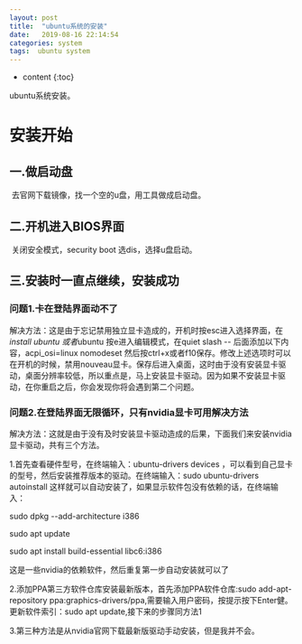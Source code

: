```yaml
---
layout: post
title:  "ubuntu系统的安装"
date:   2019-08-16 22:14:54
categories: system
tags:  ubuntu system
---
```


* content
{:toc}

ubuntu系统安装。







# 安装开始

## 一.做启动盘

​ 去官网下载镜像，找一个空的u盘，用工具做成启动盘。

## 二.开机进入BIOS界面

​ 关闭安全模式，security boot 选dis，选择u盘启动。

## 三.安装时一直点继续，安装成功

###   问题1.卡在登陆界面动不了

​解决方法：这是由于忘记禁用独立显卡造成的，开机时按esc进入选择界面，在*install ubuntu 或者*ubuntu 按e进入编辑模式，在quiet slash -- 后面添加以下内容，acpi_osi=linux nomodeset 然后按ctrl+x或者f10保存。修改上述选项时可以在开机的时候，禁用nouveau显卡。保存后进入桌面，这时由于没有安装显卡驱动，桌面分辨率较低，所以重点是，马上安装显卡驱动。因为如果不安装显卡驱动，在你重启之后，你会发现你将会遇到第二个问题。

###   问题2.在登陆界面无限循环，只有nvidia显卡可用解决方法

​解决方法：这就是由于没有及时安装显卡驱动造成的后果，下面我们来安装nvidia显卡驱动，共有三个方法。

1.首先查看硬件型号，在终端输入：ubuntu-drivers devices ，可以看到自己显卡的型号，然后安装推荐版本的驱动。在终端输入：sudo ubuntu-drivers autoinstall 这样就可以自动安装了，如果显示软件包没有依赖的话，在终端输入：

sudo dpkg --add-architecture i386

​sudo apt update

​sudo apt install build-essential libc6:i386

这是一些nvidia的依赖软件，然后重复第一步自动安装就可以了

2.添加PPA第三方软件仓库安装最新版本，首先添加PPA软件仓库:sudo add-apt-repository ppa:graphics-drivers/ppa,需要输入用户密码，按提示按下Enter健。更新软件索引：sudo apt update,接下来的步骤同方法1

3.第三种方法是从nvidia官网下载最新版驱动手动安装，但是我并不会。
